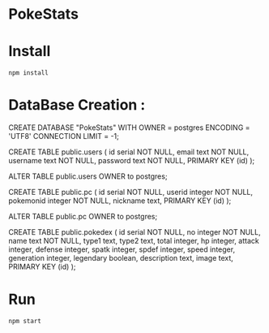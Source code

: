 # PokeStats

# Install

`npm install`

# DataBase Creation :

CREATE DATABASE "PokeStats"
    WITH 
    OWNER = postgres
    ENCODING = 'UTF8'
    CONNECTION LIMIT = -1;
    
CREATE TABLE public.users
(
    id serial NOT NULL,
    email text NOT NULL,
    username text NOT NULL,
    password text NOT NULL,
    PRIMARY KEY (id)
);

ALTER TABLE public.users
    OWNER to postgres;
    
CREATE TABLE public.pc
(
    id serial NOT NULL,
    userid integer NOT NULL,
    pokemonid integer NOT NULL,
    nickname text,
    PRIMARY KEY (id)
);

ALTER TABLE public.pc
    OWNER to postgres;
    
CREATE TABLE public.pokedex
(
    id serial NOT NULL,
    no integer NOT NULL,
    name text NOT NULL,
    type1 text,
    type2 text,
    total integer,
    hp integer,
    attack integer,
    defense integer,
    spatk integer,
    spdef integer,
    speed integer,
    generation integer,
    legendary boolean,
    description text,
    image text,
    PRIMARY KEY (id)
);

# Run

`npm start`
